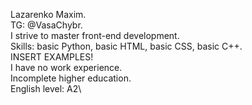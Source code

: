 Lazarenko Maxim.\
TG: @VasaChybr.\
I strive to master front-end development.\
Skills: basic Python, basic HTML, basic CSS, basic C++.\
INSERT EXAMPLES!\
I have no work experience.\
Incomplete higher education.\
English level: A2\
